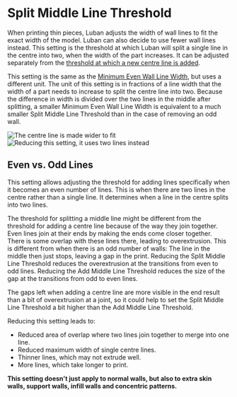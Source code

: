 Split Middle Line Threshold
====
When printing thin pieces, Luban adjusts the width of wall lines to fit the exact width of the model. Luban can also decide to use fewer wall lines instead. This setting is the threshold at which Luban will split a single line in the centre into two, when the width of the part increases. It can be adjusted separately from the [threshold at which a new centre line is added](wall_add_middle_threshold.md).

This setting is the same as the [Minimum Even Wall Line Width](min_even_wall_line_width.md), but uses a different unit. The unit of this setting is in fractions of a line width that the width of a part needs to increase to split the centre line into two. Because the difference in width is divided over the two lines in the middle after splitting, a smaller Minimum Even Wall Line Width is equivalent to a much smaller Split Middle Line Threshold than in the case of removing an odd wall.

<!--screenshot {
"image_path": "min_wall_line_width_0_34.png",
"models": [{"script": "moon_sickle.scad"}],
"camera_position": [0, 0, 63],
"settings": {
	"min_wall_line_width": 0.34,
	"wall_line_count": 3,
	"wall_transition_angle": 20
},
"layer": 14,
"colours": 32
}-->
<!--screenshot {
"image_path": "min_wall_line_width_even_0_1.png",
"models": [{"script": "moon_sickle.scad"}],
"camera_position": [0, 0, 63],
"settings": {
	"min_even_wall_line_width": 0.1,
	"min_wall_line_width": 0.34,
	"wall_line_count": 3,
	"wall_transition_angle": 20
},
"layer": 14,
"colours": 32
}-->
![The centre line is made wider to fit](../images/min_wall_line_width_0_34.png)
![Reducing this setting, it uses two lines instead](../images/min_wall_line_width_even_0_1.png)

Even vs. Odd Lines
----
This setting allows adjusting the threshold for adding lines specifically when it becomes an even number of lines. This is when there are two lines in the centre rather than a single line. It determines when a line in the centre splits into two lines.

The threshold for splitting a middle line might be different from the threshold for adding a centre line because of the way they join together. Even lines join at their ends by making the ends come closer together. There is some overlap with these lines there, leading to overextrusion. This is different from when there is an odd number of walls: The line in the middle then just stops, leaving a gap in the print. Reducing the Split Middle Line Threshold reduces the overextrusion at the transitions from even to odd lines. Reducing the Add Middle Line Threshold reduces the size of the gap at the transitions from odd to even lines.

The gaps left when adding a centre line are more visible in the end result than a bit of overextrusion at a joint, so it could help to set the Split Middle Line Threshold a bit higher than the Add Middle Line Threshold.

Reducing this setting leads to:
* Reduced area of overlap where two lines join together to merge into one line.
* Reduced maximum width of single centre lines.
* Thinner lines, which may not extrude well.
* More lines, which take longer to print.

**This setting doesn't just apply to normal walls, but also to extra skin walls, support walls, infill walls and concentric patterns.**
